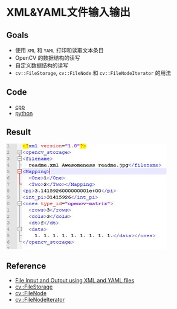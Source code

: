 # XML&YAML文件输入输出

## Goals

- 使用 `XML` 和 `YAML` 打印和读取文本条目
- OpenCV 的数据结构的读写
- 自定义数据结构的读写
- `cv::FileStorage`, `cv::FileNode` 和 `cv::FileNodeIterator` 的用法

## Code

- [cpp](./code/cpp)
- [python](./code/python)

## Result

![result](https://github.com/QWERDF007/LearningOpenCV4/blob/master/project/file_io_using_xml_yaml/result/result.jpg)

## Reference

- [File Input and Output using XML and YAML files](<https://docs.opencv.org/4.1.0/dd/d74/tutorial_file_input_output_with_xml_yml.html>)
- [cv::FileStorage](https://docs.opencv.org/4.1.0/da/d56/classcv_1_1FileStorage.html)
- [cv::FileNode](https://docs.opencv.org/4.1.0/de/dd9/classcv_1_1FileNode.html)
- [cv::FileNodeIterator](https://docs.opencv.org/4.1.0/d7/d4e/classcv_1_1FileNodeIterator.html)

